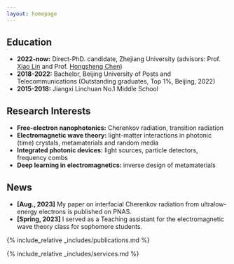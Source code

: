 ```yaml
---
layout: homepage
---
```


## Education
- **2022-now:**  Direct-PhD. candidate, Zhejiang University (advisors: Prof. [Xiao Lin](https://scholar.google.com/citations?user=DmHN_F8AAAAJ&hl=en&oi=ao) and Prof. [Hongsheng Chen](https://scholar.google.com/citations?user=w1p_Wf0AAAAJ&hl=zh-CN))
- **2018-2022:** Bachelor, Beijing University of Posts and Telecommunications (Outstanding graduates, Top 1%, Beijing, 2022)
- **2015-2018:** Jiangxi Linchuan No.1 Middle School

## Research Interests
- **Free-electron nanophotonics:** Cherenkov radiation, transition radiation
- **Electromagnetic wave theory:** light-matter interactions in photonic (time) crystals, metamaterials and random media
- **Integrated photonic devices:** light sources, particle detectors, frequency combs
- **Deep learning in electromagnetics:** inverse design of metamaterials
  
## News
- **[Aug., 2023]** My paper on interfacial Cherenkov radiation from ultralow-energy electrons is published on PNAS.
- **[Spring, 2023]** I served as a Teaching assistant for the electromagnetic wave theory class for sophomore students.

{% include_relative _includes/publications.md %}

{% include_relative _includes/services.md %}
